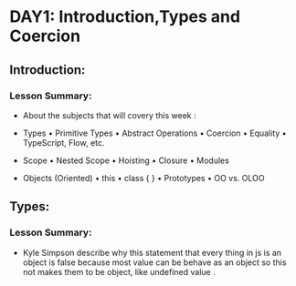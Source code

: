 # DAY1: Introduction,Types and Coercion
## Introduction:
### Lesson Summary: 
- About the subjects that will covery this week :
 * Types
• Primitive Types
• Abstract Operations
• Coercion
• Equality
• TypeScript, Flow, etc.

* Scope
• Nested Scope
• Hoisting
• Closure
• Modules

* Objects (Oriented)
• this
• class { }
• Prototypes
• OO vs. OLOO
## Types:
### Lesson Summary:
- Kyle Simpson describe why this statement that every thing in js is an object is false
because most value can be behave as an object so this not makes them to be object, like undefined value .
